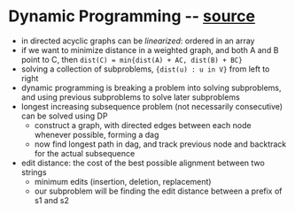 # Dynamic Programming -- [source](https://people.eecs.berkeley.edu/~vazirani/algorithms/chap6.pdf)
- in directed acyclic graphs can be *linearized*: ordered in an array
- if we want to minimize distance in a weighted graph, and both A and B point to C, then `dist(C) = min{dist(A) + AC, dist(B) + BC}`
- solving a collection of subproblems, `{dist(u) : u in V}` from left to right
- dynamic programming is breaking a problem into solving subproblems, and using previous subproblems to solve later subproblems
- longest increasing subsequence problem (not necessarily consecutive) can be solved using DP
  - construct a graph, with directed edges between each node whenever possible, forming a dag
  - now find longest path in dag, and track previous node and backtrack for the actual subsequence
- edit distance: the cost of the best possible alignment between two strings
  - minimum edits (insertion, deletion, replacement)
  - our subproblem will be finding the edit distance between a prefix of s1 and s2
